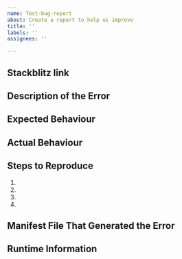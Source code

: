 ```yaml
---
name: Test-bug-report
about: Create a report to help us improve
title: ''
labels: ''
assignees: ''

---
```


<!--- Please provide EITHER your stakblitz link, replicating the issue -->

## Stackblitz link
 <!--- containing the manifest file that generated the error,  links to any code (e.g. your own plugin code), it must be available online and runtime information such as OS, node version, package.json, IF version -->


<!---OR the following info -->

## Description of the Error
<!--- Tell us what happened -->


## Expected Behaviour
<!--- Tell us what should happen -->


## Actual Behaviour
<!--- Tell us what happens instead of the expected behavior -->


## Steps to Reproduce
<!--- set of specific instructions to  reproduce the bug -->
<!---. Include code, if relevant -->
1.
2.
3.
4.

## Manifest File That Generated the Error


## Runtime Information
<!--- OS, node version, package.json, IF version -->
